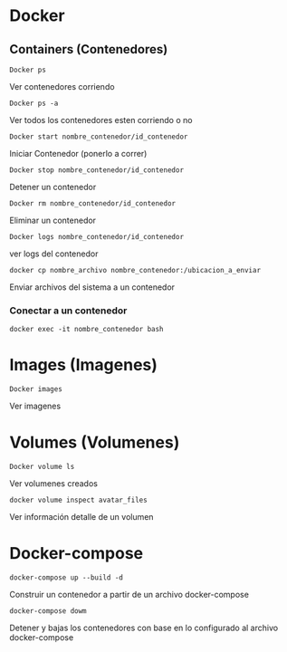 # Docker

## Containers (Contenedores)
```
Docker ps
```
Ver contenedores corriendo
```
Docker ps -a
```
Ver todos los contenedores esten corriendo o no
```
Docker start nombre_contenedor/id_contenedor 
```
Iniciar Contenedor (ponerlo a correr)
```
Docker stop nombre_contenedor/id_contenedor
```
Detener un contenedor
```
Docker rm nombre_contenedor/id_contenedor
```
Eliminar un contenedor
```
Docker logs nombre_contenedor/id_contenedor
```
ver logs del contenedor
```
docker cp nombre_archivo nombre_contenedor:/ubicacion_a_enviar 
```
Enviar archivos del sistema a un contenedor
### Conectar a un contenedor
```
docker exec -it nombre_contenedor bash
```

# Images (Imagenes)
```
Docker images
```
Ver imagenes

# Volumes (Volumenes)
```
Docker volume ls
```
Ver volumenes creados
```
docker volume inspect avatar_files
```
Ver información detalle de un volumen
# Docker-compose
```
docker-compose up --build -d
```
Construir un contenedor a partir de un archivo docker-compose

```
docker-compose dowm
```
Detener y bajas los contenedores con base en lo configurado al archivo docker-compose